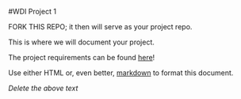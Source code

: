 #WDI Project 1

FORK THIS REPO; it then will serve as your project repo.

This is where we will document your project.

The project requirements can be found [here](https://github.com/sf-wdi-18/notes/blob/master/projects/project_1.md)! 

Use either HTML or, even better, [markdown](https://github.com/adam-p/markdown-here/wiki/Markdown-Cheatsheet) to format this document.

*Delete the above text*
